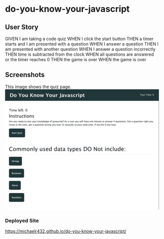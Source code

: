 # do-you-know-your-javascript

## User Story
GIVEN I am taking a code quiz WHEN I click the start button
THEN a timer starts and I am presented with a question
WHEN I answer a question THEN I am presented with another question
WHEN I answer a question incorrectly THEN time is subtracted from the clock
WHEN all questions are answered or the timer reaches 0 THEN the game is over
WHEN the game is over

## Screenshots 

This image shows the quiz page.
![screenshot1](/images/Screen%20Shot%202022-04-04%20at%207.57.29%20PM.png)

### Deployed Site 
https://michaelr432.github.io/do-you-know-your-javascript/